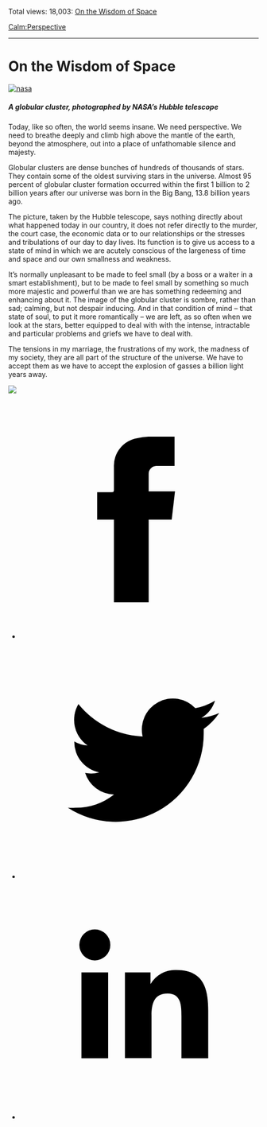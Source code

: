 Total views: 18,003: [On the Wisdom of Space](https://www.theschooloflife.com/thebookoflife/the-wisdom-of-space/)

[Calm:](https://www.theschooloflife.com/thebookoflife/category/calm/)[Perspective](https://www.theschooloflife.com/thebookoflife/category/calm/perspective/)

* * *

# On the Wisdom of Space
<style>
						.alignnone {
  display: block;
  margin-left: auto;
  margin-right: auto;
  align: center:
}

.addtoany_share_save_container {
display:none;
}

.wp-block-image {
		display: block;
  margin-left: auto;
  margin-right: auto;
  width: 50%;
}

.aligncenter {
display: block;
  margin-left: auto;
  margin-right: auto;
  align: center:
}

@media only screen and (max-width: 500px) {
  .wp-block-image {
		display: block;
  margin-left: auto;
  margin-right: auto;
  width: 100%;
} }

h1 {max-width: 600px !important;
}
.s18-single-post .content-area .site-main article .post-cat-header-display + .old-wrapper p {
    font-size: 1.200em
}
						</style>

[![nasa](https://www.theschooloflife.com/thebookoflife/wp-content/uploads/2015/02/nasa.jpg)](http://www.thebookoflife.org/wp-content/uploads/2015/02/nasa.jpg)

##### A globular cluster, photographed by NASA’s Hubble telescope

Today, like so often, the world seems insane. We need perspective. We need to breathe deeply and climb high above the mantle of the earth, beyond the atmosphere, out into a place of unfathomable silence and majesty.

Globular clusters are dense bunches of hundreds of thousands of stars. They contain some of the oldest surviving stars in the universe. Almost 95 percent of globular cluster formation occurred within the first 1 billion to 2 billion years after our universe was born in the Big Bang, 13.8 billion years ago.

The picture, taken by the Hubble telescope, says nothing directly about what happened today in our country, it does not refer directly to the murder, the court case, the economic data or to our relationships or the stresses and tribulations of our day to day lives. Its function is to give us access to a state of mind in which we are acutely conscious of the largeness of time and space and our own smallness and weakness.

It’s normally unpleasant to be made to feel small (by a boss or a waiter in a smart establishment), but to be made to feel small by something so much more majestic and powerful than we are has something redeeming and enhancing about it. The image of the globular cluster is sombre, rather than sad; calming, but not despair inducing. And in that condition of mind – that state of soul, to put it more romantically – we are left, as so often when we look at the stars, better equipped to deal with with the intense, intractable and particular problems and griefs we have to deal with.

The tensions in my marriage, the frustrations of my work, the madness of my society, they are all part of the structure of the universe. We have to accept them as we have to accept the explosion of gasses a billion light years away.

[![](https://img.youtube.com/vi/ddhQtshhieM/0.jpg)](https://www.youtube.com/embed/ddhQtshhieM '')
<style>
    .iframe-class { display: block !important; }
</style>

- [<svg xmlns="http://www.w3.org/2000/svg" viewbox="0 0 26 26"><title>Facebook</title>
                    <g>
                        <path d="M8.38,10H9.92c.2,0,.29,0,.29-.28,0-.82,0-1.64,0-2.46a3.05,3.05,0,0,1,2.57-3.15A7.22,7.22,0,0,1,14,3.95c.86,0,1.71,0,2.57,0h.25v3.2h-2A.85.85,0,0,0,14,8c0,.62,0,1.24,0,1.91h2.87L16.51,13H14v9H10.21V13H8.38Z"></path>
                    </g>
                </svg>](http://www.facebook.com/sharer/sharer.php?u=https://www.theschooloflife.com/thebookoflife/the-wisdom-of-space/)
- [<svg xmlns="http://www.w3.org/2000/svg" viewbox="0 0 26 26"><title>Twitter</title>
                    <path d="M21.69,7.9a6.75,6.75,0,0,1-1.94.53,3.39,3.39,0,0,0,1.48-1.87,6.76,6.76,0,0,1-2.14.82,3.38,3.38,0,0,0-5.75,3.08,9.59,9.59,0,0,1-7-3.53,3.38,3.38,0,0,0,1,4.51A3.36,3.36,0,0,1,5.89,11v0A3.38,3.38,0,0,0,8.6,14.37a3.39,3.39,0,0,1-1.53.06,3.38,3.38,0,0,0,3.15,2.35A6.78,6.78,0,0,1,6,18.22a6.87,6.87,0,0,1-.81,0A9.6,9.6,0,0,0,20,10.08q0-.22,0-.44A6.86,6.86,0,0,0,21.69,7.9Z"></path>
                </svg>](http://twitter.com/share?url=https://www.theschooloflife.com/thebookoflife/the-wisdom-of-space/&text=&via=theschooloflife)
- [<svg xmlns="http://www.w3.org/2000/svg" viewbox="0 0 26 26"><title>LinkedIn</title>
<path class="cls-2" d="M6.67,10H9.58v9.36H6.67ZM8.13,5.32A1.69,1.69,0,1,1,6.44,7,1.69,1.69,0,0,1,8.13,5.32"></path><path class="cls-2" d="M11.41,10H14.2v1.28h0A3.06,3.06,0,0,1,17,9.75c2.95,0,3.49,1.94,3.49,4.46v5.14H17.57V14.79c0-1.09,0-2.48-1.51-2.48s-1.75,1.18-1.75,2.4v4.63H11.41Z"></path></svg>](https://www.linkedin.com/shareArticle?mini=true&url=https://www.theschooloflife.com/thebookoflife/the-wisdom-of-space/)
